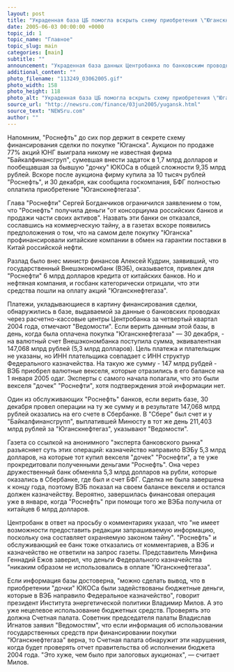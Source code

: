 ```yaml
---
layout: post
title: "Украденная база ЦБ помогла вскрыть схему приобретения \"Юганскнефтегаза\""
date: 2005-06-03 00:00:00 +0000
topic_id: 1
topic_name: "Главное"
topic_slug: main
categories: [main]
subtitle: ""
announcement: "Украденная база данных Центробанка по банковским проводкам за четвертый квартал 2004 года содержит \"взрывоопасную\" информацию, способную пролить свет на схему финансирования покупки \"Юганскнефтегаза\". \"Ведомости\", восстановив предполагаемую схему сделки, утверждают, что в сделке могли быть использованы бюджетные средства. Такие действия определяются как нецелевое использование средств государственной казны."
additional_content: ""
photo_filename: "113249_03062005.gif"
photo_width: 158
photo_height: 118
photo_alt: "Украденная база ЦБ помогла вскрыть схему приобретения \"Юганскнефтегаза\""
source_url: "http://newsru.com/finance/03jun2005/yugansk.html"
source_text: "NEWSru.com"
author: ""
---
```

Напомним, "Роснефть" до сих пор держит в секрете схему финансирования сделки по покупке "Юганска". Аукцион по продаже 77% акций ЮНГ выиграла никому не известная фирма "Байкалфинансгруп", сумевшая внести задаток в 1,7 млрд долларов и пообещавшая за бывшую "дочку" ЮКОСа в общей сложности 9,35 млрд рублей. Вскоре после аукциона фирму купила за 10 тысяч рублей "Роснефть", и 30 декабря, как сообщила госкомпания, БФГ полностью оплатила приобретение "Юганскнефтегаза".

Глава "Роснефти" Сергей Богданчиков ограничился заявлением о том, что "Роснефть" получила деньги "от консорциума российских банков и продажи части своих активов". Назвать эти банки он отказался, сославшись на коммерческую тайну, а в газетах вскоре появились предположения о том, что на самом деле покупку "Юганска" профинансировали китайские компании в обмен на гарантии поставки в Китай российской нефти.

Разлад было внес министр финансов Алексей Кудрин, заявивший, что государственный Внешэкономбанк (ВЭБ), оказывается, привлек для "Роснефти" 6 млрд долларов кредита от китайских банков. Но и нефтяная компания, и госбанк категорически отрицали, что эти средства пошли на оплату акций "Юганскнефтегаза".

Платежи, укладывающиеся в картину финансирования сделки, обнаружились в базе, выдаваемой за данные о банковских проводках через расчетно-кассовые центры Центробанка за четвертый квартал 2004 года, отмечают "Ведомости". Если верить данным этой базы, в день, когда была оплачена покупка "Юганскнефтегаза" &mdash; 30 декабря, - на валютный счет Внешэкономбанка поступила сумма, эквивалентная 147,068 млрд рублей (5,3 млрд долларов). Цель платежа и плательщик не указаны, но ИНН плательщика совпадает с ИНН структур Федерального казначейства. На такую же сумму - 147 млрд рубдей - ВЭБ приобрел валютные векселя, которые отразились в его балансе на 1 января 2005 одаг. Эксперты с самого начала полагали, что это были векселя "дочек" "Роснефти", хотя подтверждения этой информации нет.

Один из обслуживающих "Роснефть" банков, если верить базе, 30 декабря провел операции на ту же сумму и в результате 147,068 млрд рублей оказались на его счете в Сбербанке. В "Сбере" был счет и у "Байкалфинансгрупп", выплатившей Минюсту в тот же день 211,403 млрд рублей за "Юганскнефтегаз", указывают "Ведомости".

Газета со ссылкой на анонимного "эксперта банковского рынка" разъясняет суть этих операций: казначейство направило ВЭБу 5,3 млрд долларов, на которые тот купил векселя "дочек" "Роснефти", а те уже прокредитовали полученными деньгами "Роснефть". Она через дружественный банк обменяла 5,3 млрд долларов на рубли, которые оказались в Сбербанке, где был и счет БФГ. Сделка не была завершена к концу года, поэтому ВЭБ показал на своем балансе векселя и остался должен казначейству. Вероятно, завершилась финансовая операция уже в январе, когда "Роснефть" при помощи того же ВЭБа получила от китайцев 6 млрд долларов.

Центробанк в ответ на просьбу о комментариях указал, что "не имеет возможности предоставить редакции запрашиваемую информацию, поскольку она составляет охраняемую законом тайну". "Роснефть" и обслуживающий ее банк тоже отказались от комментариев, а ВЭБ и казначейство не ответили на запрос газеты. Представитель Минфина Геннадий Ежов заверил, что деньги Федерального казначейства "никаким образом не использовались в оплате "Юганскнефтегаза".

Если информация базы достоверна, "можно сделать вывод, что в приобретении "дочки" ЮКОСа были задействованы бюджетные деньги, которые в ВЭБ направило Федеральное казначейство", говорит президент Института энергетической политики Владимир Милов. А это уже нецелевое использование бюджетных средств. Проверять это должна Счетная палата. Советник председателя палаты Владислав Игнатов заявил "Ведомостям", что если информация об использовании государственных средств при финансировании покупки "Юганскнефтегаза" верна, то Счетная палата обнаружит эти нарушения, когда будет проверять отчет правительства об исполнении бюджета 2004 года. "Это хуже, чем было при залоговых аукционах", &mdash; считает Милов.

